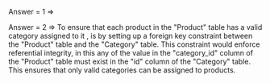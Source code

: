 
Answer = 1 => 

Answer = 2 =>  To ensure that each product in the "Product" table has a valid category assigned to it ,  is by setting up a foreign key constraint between the "Product" table and the "Category" table. This constraint would enforce referential integrity, in this any of the value in the "category_id" column of the "Product" table must exist in the "id" column of the "Category" table. This ensures that only valid categories can be assigned to products.
